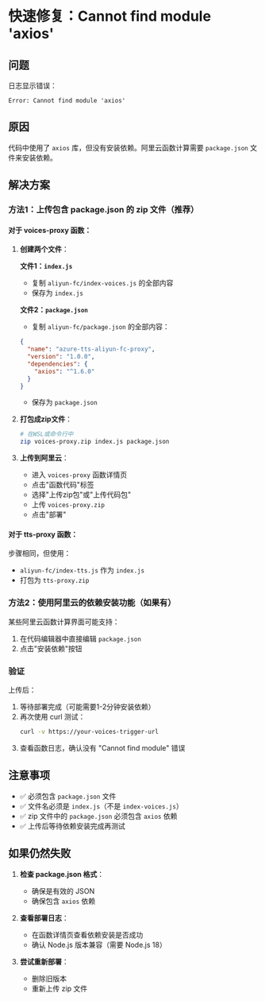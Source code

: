 # 快速修复：Cannot find module 'axios'

## 问题

日志显示错误：
```
Error: Cannot find module 'axios'
```

## 原因

代码中使用了 `axios` 库，但没有安装依赖。阿里云函数计算需要 `package.json` 文件来安装依赖。

## 解决方案

### 方法1：上传包含 package.json 的 zip 文件（推荐）

#### 对于 voices-proxy 函数：

1. **创建两个文件**：

   **文件1：`index.js`**
   - 复制 `aliyun-fc/index-voices.js` 的全部内容
   - 保存为 `index.js`

   **文件2：`package.json`**
   - 复制 `aliyun-fc/package.json` 的全部内容：
   ```json
   {
     "name": "azure-tts-aliyun-fc-proxy",
     "version": "1.0.0",
     "dependencies": {
       "axios": "^1.6.0"
     }
   }
   ```
   - 保存为 `package.json`

2. **打包成zip文件**：
   ```bash
   # 在WSL或命令行中
   zip voices-proxy.zip index.js package.json
   ```

3. **上传到阿里云**：
   - 进入 `voices-proxy` 函数详情页
   - 点击"函数代码"标签
   - 选择"上传zip包"或"上传代码包"
   - 上传 `voices-proxy.zip`
   - 点击"部署"

#### 对于 tts-proxy 函数：

步骤相同，但使用：
- `aliyun-fc/index-tts.js` 作为 `index.js`
- 打包为 `tts-proxy.zip`

### 方法2：使用阿里云的依赖安装功能（如果有）

某些阿里云函数计算界面可能支持：
1. 在代码编辑器中直接编辑 `package.json`
2. 点击"安装依赖"按钮

### 验证

上传后：
1. 等待部署完成（可能需要1-2分钟安装依赖）
2. 再次使用 curl 测试：
   ```bash
   curl -v https://your-voices-trigger-url
   ```
3. 查看函数日志，确认没有 "Cannot find module" 错误

## 注意事项

- ✅ 必须包含 `package.json` 文件
- ✅ 文件名必须是 `index.js`（不是 `index-voices.js`）
- ✅ zip 文件中的 `package.json` 必须包含 `axios` 依赖
- ✅ 上传后等待依赖安装完成再测试

## 如果仍然失败

1. **检查 package.json 格式**：
   - 确保是有效的 JSON
   - 确保包含 `axios` 依赖

2. **查看部署日志**：
   - 在函数详情页查看依赖安装是否成功
   - 确认 Node.js 版本兼容（需要 Node.js 18）

3. **尝试重新部署**：
   - 删除旧版本
   - 重新上传 zip 文件

